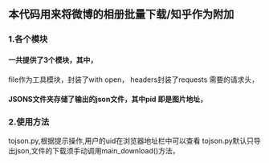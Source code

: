 ## 本代码用来将微博的相册批量下载/知乎作为附加
### 1.各个模块
#### 一共提供了3个模块，其中，
file作为工具模块，封装了with open，
headers封装了requests 需要的请求头，
#### JSONS文件夹存储了输出的json文件，其中pid 即是图片地址，

### 2.使用方法
tojson.py,根据提示操作,用户的uid在浏览器地址栏中可以查看
tojson.py默认只导出json,文件的下载须手动调用main_download()方法，

